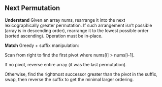 ## Next Permutation
**Understand**
Given an array nums, rearrange it into the next lexicographically greater permutation. If such arrangement isn’t possible (array is in descending order), rearrange it to the lowest possible order (sorted ascending). Operation must be in-place.

**Match**
Greedy + suffix manipulation:

Scan from right to find the first pivot where nums[i] > nums[i-1].

If no pivot, reverse entire array (it was the last permutation).

Otherwise, find the rightmost successor greater than the pivot in the suffix, swap, then reverse the suffix to get the minimal larger ordering.